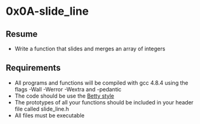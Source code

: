 # 0x0A-slide_line

## Resume
* Write a function that slides and merges an array of integers

## Requirements
* All programs and functions will be compiled with gcc 4.8.4 using the flags -Wall -Werror -Wextra and -pedantic
* The code should be use the [Betty style](https://github.com/holbertonschool/Betty)
* The prototypes of all your functions should be included in your header file called slide_line.h
* All files must be executable
